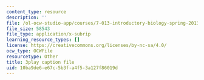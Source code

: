 ```yaml
---
content_type: resource
description: ''
file: /ol-ocw-studio-app/courses/7-013-introductory-biology-spring-2013/10ba9de6e67c5b3fa4f53a127f86019d_kpUg96uZk2M.vtt
file_size: 58543
file_type: application/x-subrip
learning_resource_types: []
license: https://creativecommons.org/licenses/by-nc-sa/4.0/
ocw_type: OCWFile
resourcetype: Other
title: 3play caption file
uid: 10ba9de6-e67c-5b3f-a4f5-3a127f86019d
---
```

